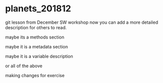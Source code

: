 # planets_201812
git lesson from December SW workshop
now you can add a more detailed description for others to read.

maybe its a methods section

maybe it is a metadata section

maybe it is a variable description

or all of the above

making changes for exercise
